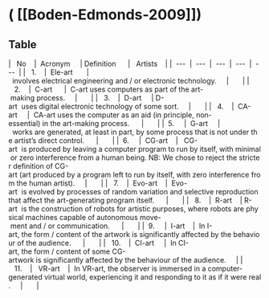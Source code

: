 # ( [[Boden-Edmonds-2009]])


  

## Table

  

|   No    |  Acronym     | Definition      |   Artists    |
|  ---  |  ---  |  ---  |  ---  |  ---  |
|   1.    |  Ele-art       |  involves electrical engineering and / or electronic technology.     |       |
|   2.    |  C-art      |  C-art uses computers as part of the art- making process.     |       |
|   3.    |  D-art     | D-art  uses digital electronic technology of some sort.     |       |
|   4.    |  CA-art     |  CA-art uses the computer as an aid (in principle, non-essential) in the art-making process.      |       |
|  5.     |  G-art     |  works are generated, at least in part, by some process that is not under the artist’s direct control.      |       |
|  6.     |  CG-art    |   CG-art  is produced by leaving a computer program to run by itself, with minimal or zero interference from a human being. NB: We chose to reject the stricter definition of CG-art (art produced by a program left to run by itself, with zero interference from the human artist).     |       |
|   7.    |  Evo-art    |  Evo-art  is evolved by processes of random variation and selective reproduction that affect the art-generating program itself.      |       |
|   8.    |  R-art    | R-art  is the construction of robots for artistic purposes, where robots are physical machines capable of autonomous move- ment and / or communication.      |       |
|  9.     |  I-art    |  In I-art, the form / content of the artwork is significantly affected by the behaviour of the audience.      |       |
|   10.    |  CI-art     |  In CI-art, the form / content of some CG-artwork is significantly affected by the behaviour of the audience.     |
|   11.    |   VR-art    |  In VR-art, the observer is immersed in a computer-generated virtual world, experiencing it and responding to it as if it were real.     |       |



